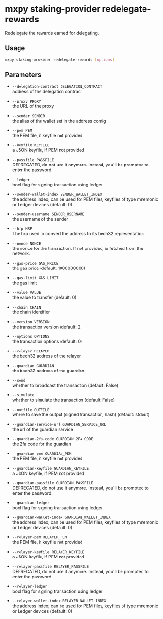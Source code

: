 # mxpy staking-provider redelegate-rewards

Redelegate the rewards earned for delegating.

## Usage

```bash
mxpy staking-provider redelegate-rewards [options]
```

## Parameters

- `--delegation-contract DELEGATION_CONTRACT`  
  address of the delegation contract

- `--proxy PROXY`  
  the URL of the proxy

- `--sender SENDER`  
  the alias of the wallet set in the address config

- `--pem PEM`  
  the PEM file, if keyfile not provided

- `--keyfile KEYFILE`  
  a JSON keyfile, if PEM not provided

- `--passfile PASSFILE`  
  DEPRECATED, do not use it anymore. Instead, you'll be prompted to enter the password.

- `--ledger`  
  bool flag for signing transaction using ledger

- `--sender-wallet-index SENDER_WALLET_INDEX`  
  the address index; can be used for PEM files, keyfiles of type mnemonic or Ledger devices (default: 0)

- `--sender-username SENDER_USERNAME`  
  the username of the sender

- `--hrp HRP`  
  The hrp used to convert the address to its bech32 representation

- `--nonce NONCE`  
  the nonce for the transaction. If not provided, is fetched from the network.

- `--gas-price GAS_PRICE`  
  the gas price (default: 1000000000)

- `--gas-limit GAS_LIMIT`  
  the gas limit

- `--value VALUE`  
  the value to transfer (default: 0)

- `--chain CHAIN`  
  the chain identifier

- `--version VERSION`  
  the transaction version (default: 2)

- `--options OPTIONS`  
  the transaction options (default: 0)

- `--relayer RELAYER`  
  the bech32 address of the relayer

- `--guardian GUARDIAN`  
  the bech32 address of the guardian

- `--send`  
  whether to broadcast the transaction (default: False)

- `--simulate`  
  whether to simulate the transaction (default: False)

- `--outfile OUTFILE`  
  where to save the output (signed transaction, hash) (default: stdout)

- `--guardian-service-url GUARDIAN_SERVICE_URL`  
  the url of the guardian service

- `--guardian-2fa-code GUARDIAN_2FA_CODE`  
  the 2fa code for the guardian

- `--guardian-pem GUARDIAN_PEM`  
  the PEM file, if keyfile not provided

- `--guardian-keyfile GUARDIAN_KEYFILE`  
  a JSON keyfile, if PEM not provided

- `--guardian-passfile GUARDIAN_PASSFILE`  
  DEPRECATED, do not use it anymore. Instead, you'll be prompted to enter the password.

- `--guardian-ledger`  
  bool flag for signing transaction using ledger

- `--guardian-wallet-index GUARDIAN_WALLET_INDEX`  
  the address index; can be used for PEM files, keyfiles of type mnemonic or Ledger devices (default: 0)

- `--relayer-pem RELAYER_PEM`  
  the PEM file, if keyfile not provided

- `--relayer-keyfile RELAYER_KEYFILE`  
  a JSON keyfile, if PEM not provided

- `--relayer-passfile RELAYER_PASSFILE`  
  DEPRECATED, do not use it anymore. Instead, you'll be prompted to enter the password.

- `--relayer-ledger`  
  bool flag for signing transaction using ledger

- `--relayer-wallet-index RELAYER_WALLET_INDEX`  
  the address index; can be used for PEM files, keyfiles of type mnemonic or Ledger devices (default: 0)
